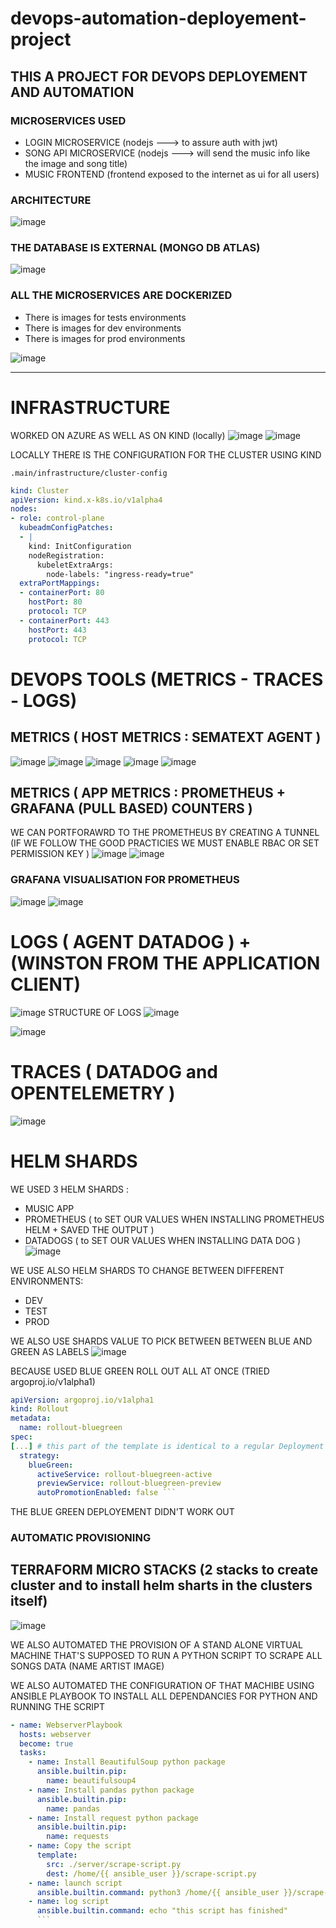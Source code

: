 # devops-automation-deployement-project

## THIS A PROJECT FOR DEVOPS DEPLOYEMENT AND AUTOMATION 

### MICROSERVICES USED 

- LOGIN MICROSERVICE (nodejs ---> to assure auth with jwt)
- SONG API MICROSERVICE (nodejs ---> will send the music info like the image and song title)
- MUSIC FRONTEND (frontend exposed to the internet as ui for all users)


### ARCHITECTURE 

![image](https://user-images.githubusercontent.com/60293387/212919854-3962f277-5942-4aa9-98ec-45e01d2a30d7.png)


### THE DATABASE IS EXTERNAL (MONGO DB ATLAS)
![image](https://user-images.githubusercontent.com/60293387/212920834-59e8790e-0b5d-4f37-8654-adcf1e82b9fd.png)


### ALL THE MICROSERVICES ARE DOCKERIZED

- There is images for tests environments 
- There is images for dev environments 
- There is images for prod environments

![image](https://user-images.githubusercontent.com/60293387/212921515-a3003156-3c07-464f-b564-540ba90fd4a1.png)

<hr/>

# INFRASTRUCTURE 
WORKED ON AZURE AS WELL AS ON KIND (locally)
![image](https://user-images.githubusercontent.com/60293387/212924196-8a451cde-4ccd-490e-90ba-6d19dcda5929.png)
![image](https://user-images.githubusercontent.com/60293387/212924489-78af37fb-4785-489d-a400-d6b9d82e9365.png)


 
LOCALLY THERE IS THE CONFIGURATION FOR THE CLUSTER USING KIND

`.main/infrastructure/cluster-config`

```yml
kind: Cluster
apiVersion: kind.x-k8s.io/v1alpha4
nodes:
- role: control-plane
  kubeadmConfigPatches:
  - |
    kind: InitConfiguration
    nodeRegistration:
      kubeletExtraArgs:
        node-labels: "ingress-ready=true"
  extraPortMappings:
  - containerPort: 80
    hostPort: 80
    protocol: TCP
  - containerPort: 443
    hostPort: 443
    protocol: TCP

```
# DEVOPS TOOLS (METRICS - TRACES - LOGS)

## METRICS ( HOST METRICS : SEMATEXT AGENT ) 
![image](https://user-images.githubusercontent.com/60293387/212927113-48906461-7135-4c68-86b9-2ec1234bd7ec.png)
![image](https://user-images.githubusercontent.com/60293387/212927224-e22198a3-c158-4010-b996-4032c9fe1f15.png)
![image](https://user-images.githubusercontent.com/60293387/212927347-3819b161-123d-454b-b29d-96fb24696923.png)
![image](https://user-images.githubusercontent.com/60293387/212927588-96922350-86cf-454a-a598-03133c75e1be.png)
![image](https://user-images.githubusercontent.com/60293387/212927741-ee5b6356-4787-49b6-823e-1068f58bfaa6.png)

## METRICS ( APP METRICS : PROMETHEUS + GRAFANA (PULL BASED) COUNTERS ) 
WE CAN PORTFORAWRD TO THE PROMETHEUS BY CREATING A TUNNEL (IF WE FOLLOW THE GOOD PRACTICIES WE MUST ENABLE RBAC OR SET PERMISSION KEY )
![image](https://user-images.githubusercontent.com/60293387/212928996-fc36c639-5be0-48e8-8615-dc816bef75ab.png)
![image](https://user-images.githubusercontent.com/60293387/212929210-28ecf9e7-b60f-4a9a-9d3d-80473b46913d.png)
###  GRAFANA VISUALISATION FOR PROMETHEUS
![image](https://user-images.githubusercontent.com/60293387/212929910-afe957d4-6841-4fe4-a2e0-b298a7080b81.png)
![image](https://user-images.githubusercontent.com/60293387/212930654-ca15a6ff-9d55-4911-8c53-ebc4c6596ae1.png)


# LOGS ( AGENT DATADOG ) + (WINSTON FROM THE APPLICATION CLIENT)
![image](https://user-images.githubusercontent.com/60293387/212932245-6997b8b5-09d7-498f-915d-4430fb830ba5.png)
STRUCTURE OF LOGS
![image](https://user-images.githubusercontent.com/60293387/212932410-e340c80d-7f50-4a13-b766-beae84f26f22.png)


![image](https://user-images.githubusercontent.com/60293387/212932857-aa755ed2-3c17-4854-943b-84e4149399c0.png)

#  TRACES ( DATADOG and OPENTELEMETRY )
![image](https://user-images.githubusercontent.com/60293387/212933269-5ffed5d2-2d36-4e06-80e6-c0dd36552ba7.png)


# HELM SHARDS
WE USED 3 HELM SHARDS :

- MUSIC APP 
- PROMETHEUS ( to SET OUR VALUES WHEN INSTALLING PROMETHEUS HELM + SAVED THE OUTPUT )
- DATADOGS ( to SET OUR VALUES WHEN INSTALLING DATA DOG ) 
![image](https://user-images.githubusercontent.com/60293387/212935013-a025526a-7ad4-43ec-a0e1-87a27f643d2c.png)

WE USE ALSO HELM SHARDS TO CHANGE BETWEEN DIFFERENT ENVIRONMENTS:
- DEV 
- TEST 
- PROD 

WE ALSO USE SHARDS VALUE TO PICK BETWEEN BETWEEN BLUE AND GREEN AS LABELS 
![image](https://user-images.githubusercontent.com/60293387/212936047-8e856d71-d040-48f5-9224-4bb1511962e5.png)

BECAUSE USED BLUE GREEN ROLL OUT ALL AT ONCE (TRIED  argoproj.io/v1alpha1) 
```yaml
apiVersion: argoproj.io/v1alpha1
kind: Rollout
metadata:
  name: rollout-bluegreen
spec:
[...] # this part of the template is identical to a regular Deployment
  strategy:
    blueGreen: 
      activeService: rollout-bluegreen-active
      previewService: rollout-bluegreen-preview
      autoPromotionEnabled: false ```
```
 THE BLUE GREEN DEPLOYEMENT DIDN'T WORK OUT 


### AUTOMATIC PROVISIONING 

## TERRAFORM MICRO STACKS (2 stacks to create cluster and to install helm sharts in the clusters itself) 
![image](https://user-images.githubusercontent.com/60293387/212941648-8ad672ff-3dc4-4bf0-ac1e-45b72415b94f.png)

WE ALSO AUTOMATED THE PROVISION OF A STAND ALONE VIRTUAL MACHINE THAT'S SUPPOSED TO RUN A PYTHON SCRIPT TO SCRAPE ALL SONGS DATA (NAME ARTIST IMAGE)

WE ALSO AUTOMATED THE CONFIGURATION OF THAT MACHIBE USING ANSIBLE PLAYBOOK TO INSTALL ALL DEPENDANCIES FOR PYTHON AND RUNNING THE SCRIPT 
```yaml 
- name: WebserverPlaybook
  hosts: webserver
  become: true
  tasks:
    - name: Install BeautifulSoup python package
      ansible.builtin.pip:
        name: beautifulsoup4
    - name: Install pandas python package
      ansible.builtin.pip:
        name: pandas
    - name: Install request python package
      ansible.builtin.pip:
        name: requests
    - name: Copy the script
      template:
        src: ./server/scrape-script.py
        dest: /home/{{ ansible_user }}/scrape-script.py
    - name: launch script  
      ansible.builtin.command: python3 /home/{{ ansible_user }}/scrape-script.py
    - name: log script  
      ansible.builtin.command: echo "this script has finished"
      ```
